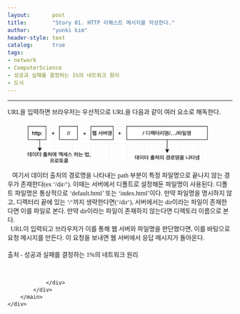 ```yaml
---
layout:       post
title:        "Story 01. HTTP 리퀘스트 메시지를 작성한다."
author:       "yunki kim"
header-style: text
catalog:      true
tags: 
- network
- ComputerScience
- 성공과 실패를 결정하는 1%의 네트워크 원리
- 도서
---
```


<head></head>
<body id="tt-body-page" class="">
<div id="wrap" class="wrap-right">
    <div id="container">
        <main class="main ">
            <div class="area-main">
                <div class="area-view">
                    <div class="article-header"></div>
                    <hr>
                    <div class="article-view">
                        <div class="contents_style">
                            <p data-ke-size="size16"><span style="font-family: Nanum Gothic;"> URL을 입력하면 브라우저는 우선적으로 URL을 다음과 같이 여러 요소로 해독한다.</span></p>
<p></p><figure class="imageblock alignCenter">
    <span data-lightbox="lightbox">
        <img src="/img/U3RvcnkgMDEuIEhUVFAg66as7YCY7Iqk7Yq4IOuplOyLnOyngOulvCDsnpHshLHtlZzri6Qu/img.png">
    </span>
    <figcaption></figcaption>
</figure><p></p>
<p data-ke-size="size16"><span style="font-family: Nanum Gothic;">&nbsp;&nbsp; 여기서 데이터 출처의 경로명을 나타내는 path 부분이 특정 파일명으로 끝나지 않는 경우가 존재한다(ex ‘/dir/‘). 이때는 서버에서 디폴트로 설정해둔 파일명이 사용된다. 디폴트 파일명은 통상적으로 ‘default.html’ 또는 ‘index.html’이다. 만약 파일명을 명시하지 않고, 디렉터리 끝에 있는 ‘/‘까지 생략한다면(‘/dir‘), 서버에서는 dir이라는 파일이 존재한다면 이를 파일로 본다. 만약 dir이라는 파일이 존재하지 않는다면 디렉토리 이름으로 본다.</span><span style="font-family: Nanum Gothic;"><br></span><span style="font-family: Nanum Gothic;">&nbsp;&nbsp;URL이 입력되고 브라우저가 이를 통해 웹 서버와 파일명을 판단했다면, 이를 바탕으로 요청 메시지를 만든다. 이 요청을 보내면 웹 서버에서 응답 메시지가 돌아온다.</span><span style="font-family: Nanum Gothic;"><br></span><span style="font-family: Nanum Gothic;"><br></span><span style="font-family: Nanum Gothic;">출처 - 성공과 실패를 결정하는 1%의 네트워크 원리</span></p>
                        </div>
                        <br>
                        <div class="tags"></div>
                    </div>
                    
                </div>
            </div>
        </main>
    </div>
</div>


</body>